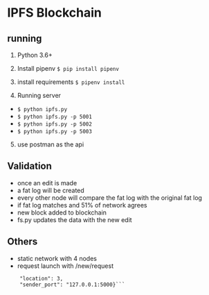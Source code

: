 # IPFS Blockchain

## running
1. Python 3.6+
2. Install pipenv
```$ pip install pipenv```
   
3. install requirements
```$ pipenv install```
   
4. Running server
- ```$ python ipfs.py```
- ```$ python ipfs.py -p 5001```
- ```$ python ipfs.py -p 5002```
- ```$ python ipfs.py -p 5003```

5. use postman as the api

## Validation
- once an edit is made
- a fat log will be created
- every other node will compare the fat log with the original fat log
- if fat log matches and 51% of network agrees
- new block added to blockchain
- fs.py updates the data with the new edit

## Others
- static network with 4 nodes
- request launch with /new/request
```{"data": "Example", 
    "location": 3, 
    "sender_port": "127.0.0.1:5000}```
  